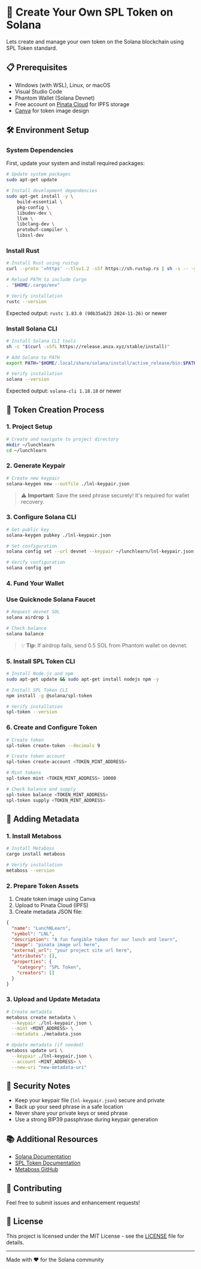 # 🚀 Create Your Own SPL Token on Solana

Lets create and manage your own token on the Solana blockchain using SPL Token standard.

## 📋 Prerequisites

- Windows (with WSL), Linux, or macOS
- Visual Studio Code
- Phantom Wallet (Solana Devnet)
- Free account on [Pinata Cloud](https://pinata.cloud) for IPFS storage
- [Canva](https://canva.com) for token image design

## 🛠️ Environment Setup

### System Dependencies

First, update your system and install required packages:

```bash
# Update system packages
sudo apt-get update

# Install development dependencies
sudo apt-get install -y \
    build-essential \
    pkg-config \
    libudev-dev \
    llvm \
    libclang-dev \
    protobuf-compiler \
    libssl-dev
```

### Install Rust

```bash
# Install Rust using rustup
curl --proto '=https' --tlsv1.2 -sSf https://sh.rustup.rs | sh -s -- -y

# Reload PATH to include Cargo
. "$HOME/.cargo/env"

# Verify installation
rustc --version
```

Expected output: `rustc 1.83.0 (90b35a623 2024-11-26)` or newer

### Install Solana CLI

```bash
# Install Solana CLI tools
sh -c "$(curl -sSfL https://release.anza.xyz/stable/install)"

# Add Solana to PATH
export PATH="$HOME/.local/share/solana/install/active_release/bin:$PATH"

# Verify installation
solana --version
```

Expected output: `solana-cli 1.18.18` or newer

## 🎯 Token Creation Process

### 1. Project Setup

```bash
# Create and navigate to project directory
mkdir ~/lunchlearn
cd ~/lunchlearn
```

### 2. Generate Keypair

```bash
# Create new keypair
solana-keygen new --outfile ./lnl-keypair.json
```

> ⚠️ **Important**: Save the seed phrase securely! It's required for wallet recovery.

### 3. Configure Solana CLI

```bash
# Get public key
solana-keygen pubkey ./lnl-keypair.json

# Set configuration
solana config set --url devnet --keypair ~/lunchlearn/lnl-keypair.json

# Verify configuration
solana config get
```

### 4. Fund Your Wallet

### Use Quicknode Solana Faucet

```bash
# Request devnet SOL
solana airdrop 1

# Check balance
solana balance
```

> 💡 **Tip**: If airdrop fails, send 0.5 SOL from Phantom wallet on devnet.

### 5. Install SPL Token CLI

```bash
# Install Node.js and npm
sudo apt-get update && sudo apt-get install nodejs npm -y

# Install SPL Token CLI
npm install -g @solana/spl-token

# Verify installation
spl-token --version
```

### 6. Create and Configure Token

```bash
# Create token
spl-token create-token --decimals 9

# Create token account
spl-token create-account <TOKEN_MINT_ADDRESS>

# Mint tokens
spl-token mint <TOKEN_MINT_ADDRESS> 10000

# Check balance and supply
spl-token balance <TOKEN_MINT_ADDRESS>
spl-token supply <TOKEN_MINT_ADDRESS>
```

## 🎨 Adding Metadata

### 1. Install Metaboss

```bash
# Install Metaboss
cargo install metaboss

# Verify installation
metaboss --version
```

### 2. Prepare Token Assets

1. Create token image using Canva
2. Upload to Pinata Cloud (IPFS)
3. Create metadata JSON file:

```json
{
  "name": "LunchNLearn",
  "symbol": "LNL",
  "description": "A fun fungible token for our lunch and learn",
  "image": "pinata image url here",
  "external_url": "your project site url here",
  "attributes": [],
  "properties": {
    "category": "SPL Token",
    "creators": []
  }
}
```

### 3. Upload and Update Metadata

```bash
# Create metadata
metaboss create metadata \
  --keypair ./lnl-keypair.json \
  --mint <MINT_ADDRESS> \
  --metadata ./metadata.json

# Update metadata (if needed)
metaboss update uri \
  --keypair ./lnl-keypair.json \
  --account <MINT_ADDRESS> \
  --new-uri "new-metadata-uri"
```

## 🔑 Security Notes

- Keep your keypair file (`lnl-keypair.json`) secure and private
- Back up your seed phrase in a safe location
- Never share your private keys or seed phrase
- Use a strong BIP39 passphrase during keypair generation

## 📚 Additional Resources

- [Solana Documentation](https://docs.solana.com)
- [SPL Token Documentation](https://spl.solana.com/token)
- [Metaboss GitHub](https://github.com/samuelvanderwaal/metaboss)

## 🤝 Contributing

Feel free to submit issues and enhancement requests!

## 📝 License

This project is licensed under the MIT License - see the [LICENSE](LICENSE) file for details.

---

Made with ❤️ for the Solana community
